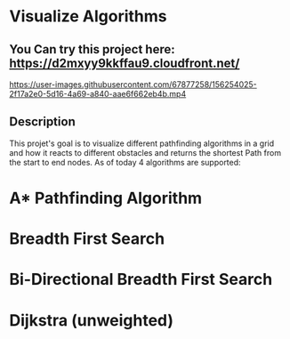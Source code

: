 # Visualize Algorithms
## You Can try this project here: https://d2mxyy9kkffau9.cloudfront.net/

https://user-images.githubusercontent.com/67877258/156254025-2f17a2e0-5d16-4a69-a840-aae6f662eb4b.mp4

## Description

This projet's goal is to visualize different pathfinding algorithms in a grid and how it reacts to different obstacles and returns the shortest Path from the start to end nodes.
As of today 4 algorithms are supported:
# A* Pathfinding Algorithm
# Breadth First Search
# Bi-Directional Breadth First Search
# Dijkstra (unweighted)

